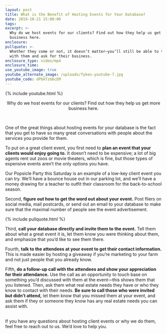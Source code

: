 ```yaml
---
layout: post
title: What is the Benefit of Hosting Events for Your Database?
date: 2019-10-21 15:00:00
tags:
excerpt: >-
  Why do we host events for our clients? Find out how they help us get more
  business here.
enclosure:
pullquote: >-
  Whether they come or not, it doesn’t matter—you’ll still be able to touch base
  with them and ask for their business.
enclosure_type: video/mp4
enclosure_time:
use_youtube_image: true
youtube_alternate_image: /uploads/fykes-youtube-7.jpg
youtube_code: dPbkTzG6cEM
---
```


{% include youtube.html %}

<center>Why do we host events for our clients? Find out how they help us get more business here.</center>

&nbsp;

One of the great things about hosting events for your database is the fact that you get to have so many great conversations with people about the services you provide for them.

To put on a great client event, you first need to **plan an event that your clients would enjoy going to.** It doesn’t need to be expensive; a lot of big agents rent out zoos or movie theaters, which is fine, but those types of expensive events aren’t the only options you have.

Our Popsicle Party this Saturday is an example of a low-key client event you can try. We’ll have a bounce house out in our parking lot, and we’ll have a money drawing for a teacher to outfit their classroom for the back-to-school season.

Second, **figure out how to get the word out about your event.** Post fliers on social media, mail postcards, or send out an email to your database to make sure that the maximal number of people see the event advertisement.

{% include pullquote.html %}

Third, **call your database directly and invite them to the event.** Tell them about what a great event it is, let them know you were thinking about them, and emphasize that you’d like to see them there.

Fourth, **talk to the attendees at your event to get their contact information.** This is made easier by hosting a giveaway if you’re marketing to your farm and not just people that you already know.

Fifth, **do a follow-up call with the attendees and show your appreciation for their attendance.** Use the call as an opportunity to touch base on something you’d discussed with them at the event—this shows them that you listened. Then, ask them what real estate needs they have or who they know to contact with their needs. **Be sure to call those who were invited but didn’t attend,** let them know that you missed them at your event, and ask them if they or someone they know has any real estate needs you can assist with.

<br>If you have any questions about hosting client events or why we do them, feel free to reach out to us. We’d love to help you.<br>&nbsp;